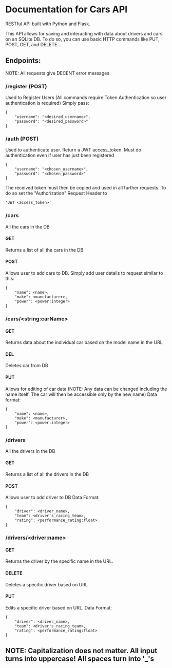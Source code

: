 # Documentation for Cars API
RESTful API built with Python and Flask.


This API allows for saving and interacting with data about drivers and cars on an SQLite DB. To do so, you can use basic HTTP
commands like PUT, POST, GET, and DELETE...

## Endpoints:
NOTE: All requests give DECENT error messages
### /register (POST)
Used to Register Users (All commands require Token Authentication so user authentication is required)
Simply pass:
```
{
	"username": "<desired_username>",
	"password": "<desired_password>"
}
```

### /auth (POST)
Used to authenticate user. Return a JWT access_token. Must do authentication even if user has just been registered
```
{
	"username": "<chosen_username>",
	"password": "<chosen_password>"
}
```
The received token must then be copied and used in all further requests. To do so set the "Authorization" Request Header to 
```
'JWT <access_token>'
```

### /cars
All the cars in the DB
#### GET
Returns a list of all the cars in the DB.

#### POST
Allows user to add cars to DB.
Simply add user details to request similar to this:
```
{
	"name": <name>,
	"make": <manufacturer>,
	"power": <power:integer>
}
```
### /cars/\<string:carName\>
#### GET
Returns data about the individual car based on the model name in the URL
#### DEL
Deletes car from DB
#### PUT
Allows for editing of car data (NOTE: Any data can be changed including the name itself. The car will then be accessible only by the new name)
Data format:
```
{
	"name": <name>,
	"make": <manufacturer>,
	"power": <power:integer>
}
```
### /drivers
All the drivers in the DB
#### GET
Returns a list of all the drivers in the DB
#### POST
Allows user to add driver to DB
Data Format:
```
{
	"driver": <driver_name>,
	"team": <driver's_racing_team>,
	"rating": <performance_rating:float>
}
```
### /drivers/\<driver:name\>
#### GET
Returns the driver by the specific name in the URL.
#### DELETE
Deletes a specific driver based on URL
#### PUT
Edits a specific driver based on URL.
Data Format:
```
{
	"driver": <driver_name>,
	"team": <driver's_racing_team>,
	"rating": <performance_rating:float>
}
```

## NOTE: Capitalization does not matter. All input turns into uppercase! All spaces turn into '_'s






